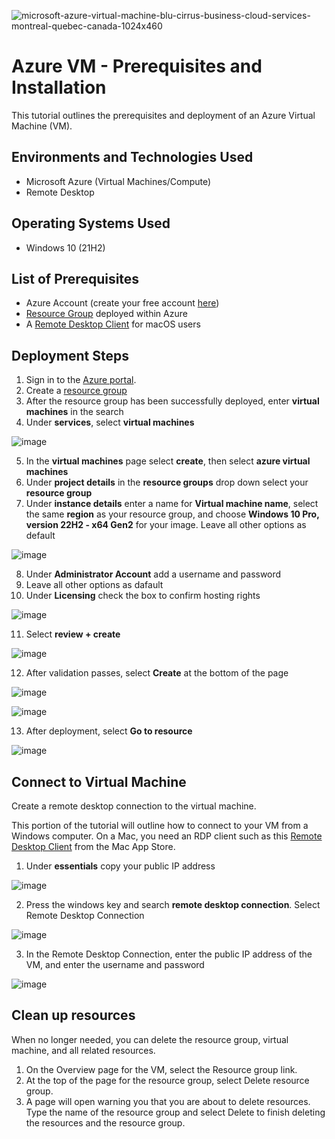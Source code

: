 <p align="center">
  
![microsoft-azure-virtual-machine-blu-cirrus-business-cloud-services-montreal-quebec-canada-1024x460](https://github.com/NathanSuguitan/Azure-VM/assets/138082246/44c7ac21-17ba-4de3-9834-138a2d656b3d)

</p>

<h1>Azure VM - Prerequisites and Installation</h1>
This tutorial outlines the prerequisites and deployment of an Azure Virtual Machine (VM).<br />


<h2>Environments and Technologies Used</h2>

- Microsoft Azure (Virtual Machines/Compute)
- Remote Desktop

<h2>Operating Systems Used </h2>

- Windows 10</b> (21H2)

<h2>List of Prerequisites</h2>

- Azure Account (create your free account <a href="https://azure.microsoft.com/en-us/free/search/?ef_id=_k_Cj0KCQjw0IGnBhDUARIsAMwFDLkdUQC7p5LbZsFOjKsEkUjWR2TwopCr0I1iHxT3yTWBCUmxX5lQTyYaAkD9EALw_wcB_k_&OCID=AIDcmmfq865whp_SEM__k_Cj0KCQjw0IGnBhDUARIsAMwFDLkdUQC7p5LbZsFOjKsEkUjWR2TwopCr0I1iHxT3yTWBCUmxX5lQTyYaAkD9EALw_wcB_k_&gad=1&gclid=Cj0KCQjw0IGnBhDUARIsAMwFDLkdUQC7p5LbZsFOjKsEkUjWR2TwopCr0I1iHxT3yTWBCUmxX5lQTyYaAkD9EALw_wcB">here</a>)
- <a href="https://github.com/NathanSuguitan/Azure-ResourceGroups">Resource Group</a> deployed within Azure
- A <a href="https://apps.apple.com/app/microsoft-remote-desktop/id1295203466?mt=12">Remote Desktop Client</a> for macOS users

<h2>Deployment Steps</h2>

1. Sign in to the [Azure portal](https://portal.azure.com).
2. Create a <a href="https://github.com/NathanSuguitan/Azure-ResourceGroups">resource group</a>
3. After the resource group has been successfully deployed, enter **virtual machines** in the search
4. Under **services**, select **virtual machines**

![image](https://github.com/NathanSuguitan/Azure-VM/assets/138082246/a38d6f5a-02ac-44bf-a498-4e0dee2a81bd)

5. In the **virtual machines** page select **create**, then select **azure virtual machines**
6. Under **project details** in the **resource groups** drop down select your **resource group**
7. Under **instance details** enter a name for **Virtual machine name**, select the same **region** as your resource group, and choose **Windows 10 Pro, version 22H2 - x64 Gen2** for your image. Leave all other options as default

![image](https://github.com/NathanSuguitan/Azure-VM/assets/138082246/bad67d68-95da-490e-af00-43bb2d616afc)

8. Under **Administrator Account** add a username and password
9. Leave all other options as dafault
10. Under **Licensing** check the box to confirm hosting rights

![image](https://github.com/NathanSuguitan/Azure-VM/assets/138082246/ea05136e-ef6c-4c05-9004-4cf0c27eb2f5)

11. Select **review + create**

![image](https://github.com/NathanSuguitan/Azure-VM/assets/138082246/a0658c7f-1ac7-4210-8b9e-6625a51de584)

12. After validation passes, select **Create** at the bottom of the page

![image](https://github.com/NathanSuguitan/Azure-VM/assets/138082246/e848e9c3-f007-4fec-bae6-41234e297da6)

![image](https://github.com/NathanSuguitan/Azure-VM/assets/138082246/9d12e2b1-ba8a-4c2a-9ad3-275ba60b6198)

13. After deployment, select **Go to resource**

![image](https://github.com/NathanSuguitan/Azure-VM/assets/138082246/f591a1ed-6668-4ef3-a87d-bb5628d947ca)

## Connect to Virtual Machine

Create a remote desktop connection to the virtual machine.

This portion of the tutorial will outline how to connect to your VM from a Windows computer. On a Mac, you need an RDP client such as this <a href="https://apps.apple.com/app/microsoft-remote-desktop/id1295203466?mt=12">Remote Desktop Client</a> from the Mac App Store.

1. Under **essentials** copy your public IP address

![image](https://github.com/NathanSuguitan/Azure-VM/assets/138082246/247b1c55-f53c-4f43-8c4d-4c2cb83c8216)

2. Press the windows key and search **remote desktop connection**. Select Remote Desktop Connection

![image](https://github.com/NathanSuguitan/Azure-VM/assets/138082246/b1a5c02b-b7c5-4016-a7a8-c8a5c300e49b)

3. In the Remote Desktop Connection, enter the public IP address of the VM, and enter the username and password

![image](https://github.com/NathanSuguitan/Azure-VM/assets/138082246/dc915d0b-b4c6-4340-a78d-c814711160d9)

## Clean up resources
When no longer needed, you can delete the resource group, virtual machine, and all related resources.

1. On the Overview page for the VM, select the Resource group link.
2. At the top of the page for the resource group, select Delete resource group.
3. A page will open warning you that you are about to delete resources. Type the name of the resource group and select Delete to finish deleting the resources and the resource group.
